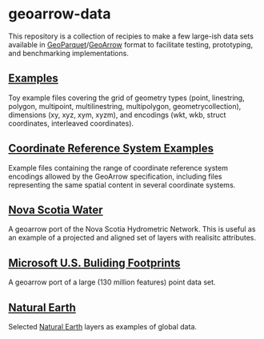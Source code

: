 
# geoarrow-data

This repository is a collection of recipies to make a few large-ish data sets available in [GeoParquet](https://github.com/opengeospatial/geoparquet)/[GeoArrow](https://github.com/geoarrow/geoarrow) format to facilitate testing, prototyping, and benchmarking implementations.

## [Examples](example#readme)

Toy example files covering the grid of geometry types (point, linestring, polygon, multipoint, multilinestring, multipolygon, geometrycollection), dimensions (xy, xyz, xym, xyzm), and encodings (wkt, wkb, struct coordinates, interleaved coordinates).

## [Coordinate Reference System Examples](example-crs#readme)

Example files containing the range of coordinate reference system encodings allowed by the GeoArrow specification, including files representing the same spatial content in several coordinate systems.

## [Nova Scotia Water](ns-water#readme)

A geoarrow port of the Nova Scotia Hydrometric Network. This is useful as an example of a projected and aligned set of layers with realisitc attributes.

## [Microsoft U.S. Buliding Footprints](microsoft-buildings#readme)

A geoarrow port of a large (130 million features) point data set.

## [Natural Earth](natural-earth#readme)

Selected [Natural Earth](https://www.naturalearthdata.com/) layers as examples of global data.
